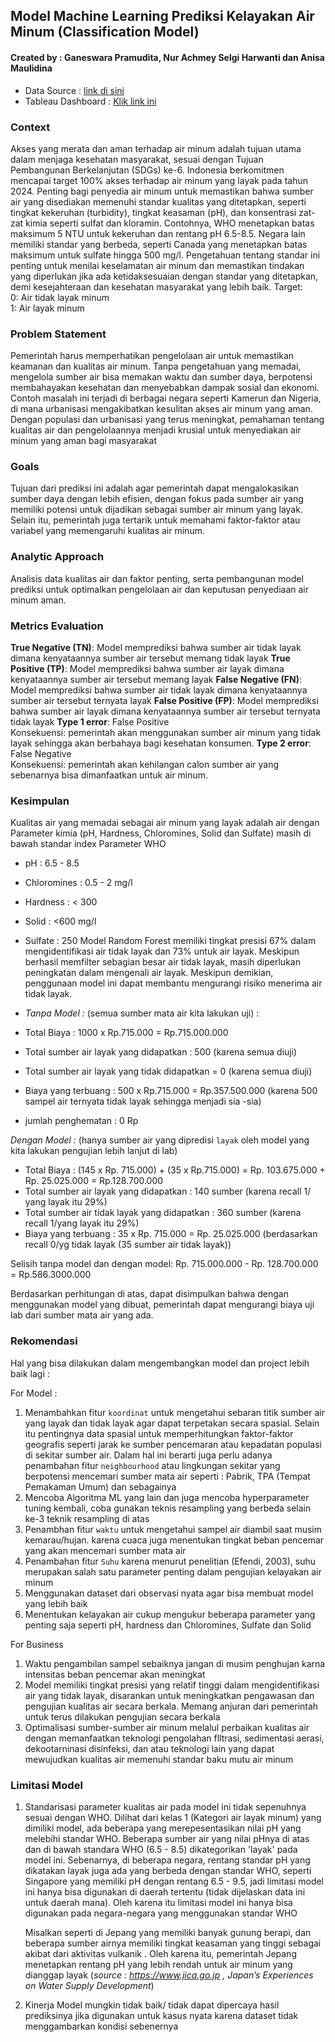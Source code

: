 ## Model Machine Learning Prediksi Kelayakan Air Minum (Classification Model) ##
#### Created by : Ganeswara Pramudita, Nur Achmey Selgi Harwanti dan Anisa Maulidina ####

- Data Source : [link di sini](https://www.kaggle.com/datasets/adityakadiwal/water-potability)
- Tableau Dashboard : [Klik link ini](https://www.kaggle.com/datasets/adityakadiwal/water-potability)

### Context ### 
Akses yang merata dan aman terhadap air minum adalah tujuan utama dalam menjaga kesehatan masyarakat, sesuai dengan Tujuan Pembangunan Berkelanjutan (SDGs) ke-6. Indonesia berkomitmen mencapai target 100% akses terhadap air minum yang layak pada tahun 2024. Penting bagi penyedia air minum untuk memastikan bahwa sumber air yang disediakan memenuhi standar kualitas yang ditetapkan, seperti tingkat kekeruhan (turbidity), tingkat keasaman (pH), dan konsentrasi zat-zat kimia seperti sulfat dan kloramin. Contohnya, WHO menetapkan batas maksimum 5 NTU untuk kekeruhan dan rentang pH 6.5-8.5. Negara lain memiliki standar yang berbeda, seperti Canada yang menetapkan batas maksimum untuk sulfate hingga 500 mg/l. Pengetahuan tentang standar ini penting untuk menilai keselamatan air minum dan memastikan tindakan yang diperlukan jika ada ketidaksesuaian dengan standar yang ditetapkan, demi kesejahteraan dan kesehatan masyarakat yang lebih baik.
Target:   
0: Air tidak layak minum  
1: Air layak minum  

 ### Problem Statement ###

Pemerintah harus memperhatikan pengelolaan air untuk memastikan keamanan dan kualitas air minum. Tanpa pengetahuan yang memadai, mengelola sumber air bisa memakan waktu dan sumber daya, berpotensi membahayakan kesehatan dan menyebabkan dampak sosial dan ekonomi. Contoh masalah ini terjadi di berbagai negara seperti Kamerun dan Nigeria, di mana urbanisasi mengakibatkan kesulitan akses air minum yang aman. Dengan populasi dan urbanisasi yang terus meningkat, pemahaman tentang kualitas air dan pengelolaannya menjadi krusial untuk menyediakan air minum yang aman bagi masyarakat

### Goals ###

Tujuan dari prediksi ini adalah agar pemerintah dapat mengalokasikan sumber daya dengan lebih efisien, dengan fokus pada sumber air yang memiliki potensi untuk dijadikan sebagai sumber air minum yang layak. Selain itu, pemerintah juga tertarik untuk memahami faktor-faktor atau variabel yang memengaruhi kualitas air minum.

### Analytic Approach ### 

Analisis data kualitas air dan faktor penting, serta pembangunan model prediksi untuk optimalkan pengelolaan air dan keputusan penyediaan air minum aman.

### Metrics Evaluation ###
**True Negative (TN)**: Model memprediksi bahwa sumber air tidak layak dimana kenyataannya sumber air tersebut memang tidak layak
**True Positive (TP)**: Model memprediksi bahwa sumber air layak dimana kenyataannya sumber air tersebut memang layak
**False Negative (FN)**: Model memprediksi bahwa sumber air tidak layak dimana kenyataannya sumber air tersebut ternyata layak
**False Positive (FP)**: Model memprediksi bahwa sumber air layak dimana kenyataannya sumber air tersebut ternyata tidak layak
**Type 1 error**: False Positive  
Konsekuensi: pemerintah akan menggunakan sumber air minum yang tidak layak sehingga akan berbahaya bagi kesehatan konsumen.
**Type 2 error**: False Negative  
Konsekuensi: pemerintah akan kehilangan calon sumber air yang sebenarnya bisa dimanfaatkan untuk air minum.

### Kesimpulan ### 
Kualitas air yang memadai sebagai air minum yang layak adalah air dengan Parameter kimia (pH, Hardness, Chloromines, Solid dan Sulfate) masih di bawah standar index Parameter WHO 
- pH : 6.5 - 8.5
- Chloromines : 0.5 - 2 mg/l
- Hardness : < 300
- Solid : <600 mg/l
- Sulfate : 250
Model Random Forest memiliki tingkat presisi 67% dalam mengidentifikasi air tidak layak dan 73% untuk air layak. Meskipun berhasil memfilter sebagian besar air tidak layak, masih diperlukan peningkatan dalam mengenali air layak. Meskipun demikian, penggunaan model ini dapat membantu mengurangi risiko menerima air tidak layak.

- *Tanpa Model :*
(semua sumber mata air kita lakukan uji) :
- Total Biaya : 1000 x Rp.715.000 = Rp.715.000.000
- Total sumber air layak yang didapatkan  : 500 (karena semua diuji)
- Total sumber air layak yang tidak didapatkan  = 0 (karena semua diuji)
- Biaya yang terbuang : 500 x Rp.715.000 =  Rp.357.500.000 (karena 500 sampel air ternyata tidak layak sehingga menjadi sia -sia)
- jumlah penghematan : 0 Rp

*Dengan Model :*
(hanya sumber air yang dipredisi `layak` oleh model yang kita lakukan pengujian lebih lanjut di lab)
- Total Biaya : (145 x Rp. 715.000) + (35 x Rp.715.000) = Rp. 103.675.000 + Rp. 25.025.000 = Rp.128.700.000
- Total sumber air layak yang didapatkan : 140 sumber (karena recall 1/ yang layak itu 29%)
- Total sumber air tidak layak yang didapatkan : 360 sumber (karena recall 1/yang layak itu 29%)
- Biaya yang terbuang : 35 x Rp. 715.000 = Rp. 25.025.000 (berdasarkan recall 0/yg tidak layak (35 sumber air tidak layak))

Selisih tanpa model dan dengan model:
Rp. 715.000.000 - Rp. 128.700.000 = Rp.586.3000.000

Berdasarkan perhitungan di atas, dapat disimpulkan bahwa dengan menggunakan model yang dibuat, pemerintah dapat mengurangi biaya uji lab dari sumber mata air yang ada.

### Rekomendasi ### 
Hal yang bisa dilakukan dalam mengembangkan model dan project lebih baik lagi :

For Model :
1. Menambahkan fitur `koordinat` untuk mengetahui sebaran titik sumber air yang layak dan tidak layak agar dapat terpetakan secara spasial. Selain itu pentingnya data spasial untuk memperhitungkan faktor-faktor geografis seperti jarak ke sumber pencemaran atau kepadatan populasi di sekitar sumber air. Dalam hal ini berarti juga perlu adanya penambahan fitur `neighbourhood` atau lingkungan sekitar yang berpotensi mencemari sumber mata air seperti : Pabrik, TPA (Tempat Pemakaman Umum) dan sebagainya
2. Mencoba Algoritma ML yang lain dan juga mencoba hyperparameter tuning kembali, coba gunakan teknis resampling yang berbeda selain ke-3 teknik resampling di atas
3. Penambhan fitur `waktu` untuk mengetahui sampel air diambil saat musim kemarau/hujan. karena cuaca juga menentukan tingkat beban pencemar yang akan mencemari sumber mata air
4. Penambahan fitur `Suhu` karena menurut penelitian (Efendi, 2003), suhu merupakan salah satu parameter penting dalam pengujian kelayakan air minum
5. Menggunakan dataset dari observasi nyata agar bisa membuat model yang lebih baik
6.  Menentukan kelayakan air cukup mengukur beberapa parameter yang penting saja seperti pH, hardness dan Chloromines, Sulfate dan Solid

For Business
1. Waktu pengambilan sampel sebaiknya jangan di musim penghujan karna intensitas beban pencemar akan meningkat
2. Model memiliki tingkat presisi yang relatif tinggi dalam mengidentifikasi air yang tidak layak, disarankan untuk meningkatkan pengawasan dan pengujian kualitas air secara berkala.  Memang anjuran dari pemerintah untuk terus dilakukan pengujian secara berkala
3. Optimalisasi sumber-sumber air minum melalul perbaikan kualitas
air dengan memanfaatkan teknologi pengolahan flltrasi, sedimentasi
aerasi, dekootarninasi disinfeksi, dan atau teknologi lain yang dapat
mewujudkan kualitas air memenuhi standar baku mutu air minum

### Limitasi Model ###
1. Standarisasi parameter kualitas air pada model ini tidak sepenuhnya sesuai dengan WHO. Dilihat dari kelas 1 (Kategori air layak minum) yang dimiliki model, ada beberapa yang merepesentasikan nilai pH yang melebihi standar WHO. Beberapa sumber air yang nilai pHnya di atas dan di bawah standara WHO (6.5 - 8.5) dikategorikan 'layak' pada model ini. Sebenarnya, di beberapa negara, rentang standar pH yang dikatakan layak juga ada yang berbeda dengan standar WHO, seperti Singapore yang memiliki pH dengan rentang 6.5 - 9.5, jadi limitasi model ini hanya bisa digunakan di daerah tertentu (tidak dijelaskan data ini untuk daerah mana). Oleh karena itu limitasi model ini hanya bisa digunakan pada negara-negara yang menggunakan standar WHO
  
    Misalkan seperti di Jepang yang memiliki banyak gunung berapi, dan beberapa sumber airnya memiliki tingkat keasaman yang tinggi sebagai akibat dari aktivitas vulkanik . Oleh karena itu, pemerintah Jepang menetapkan rentang pH yang lebih rendah untuk air minum yang dianggap layak (*source : https://www.jica.go.jp , Japan’s Experiences on Water Supply Development*)

2. Kinerja Model mungkin tidak baik/ tidak dapat dipercaya hasil prediksinya jika digunakan untuk kasus nyata karena dataset tidak menggambarkan kondisi sebenernya
